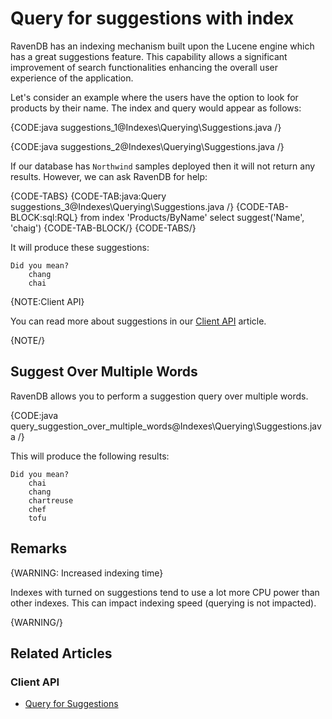 # Query for suggestions with index

RavenDB has an indexing mechanism built upon the Lucene engine which has a great suggestions feature. This capability allows a significant improvement of search functionalities enhancing the overall user experience of the application.

Let's consider an example where the users have the option to look for products by their name. The index and query would appear as follows:

{CODE:java suggestions_1@Indexes\Querying\Suggestions.java /}

{CODE:java suggestions_2@Indexes\Querying\Suggestions.java /}

If our database has `Northwind` samples deployed then it will not return any results. However, we can ask RavenDB for help:

{CODE-TABS}
{CODE-TAB:java:Query suggestions_3@Indexes\Querying\Suggestions.java /}
{CODE-TAB-BLOCK:sql:RQL}
from index 'Products/ByName' 
select suggest('Name', 'chaig')
{CODE-TAB-BLOCK/}
{CODE-TABS/}

It will produce these suggestions:

    Did you mean?
        chang
        chai

{NOTE:Client API}

You can read more about suggestions in our [Client API](../../client-api/session/querying/how-to-work-with-suggestions) article. 

{NOTE/}

## Suggest Over Multiple Words

RavenDB allows you to perform a suggestion query over multiple words.

{CODE:java query_suggestion_over_multiple_words@Indexes\Querying\Suggestions.java /}

This will produce the following results:

    Did you mean?
        chai
        chang
        chartreuse
        chef
        tofu

## Remarks

{WARNING: Increased indexing time}

Indexes with turned on suggestions tend to use a lot more CPU power than other indexes. This can impact indexing speed (querying is not impacted).

{WARNING/}

## Related Articles

### Client API

- [Query for Suggestions](../../client-api/session/querying/how-to-work-with-suggestions)

